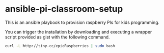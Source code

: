 # ansible-pi-classroom-setup

This is an ansible playbook to provision raspberry PIs for kids programming.

You can trigger the installation by downloading and executing a wrapper script
provided as gist with the following command. 
```bash
curl -L http://tiny.cc/epicRaspberries | sudo bash
```
